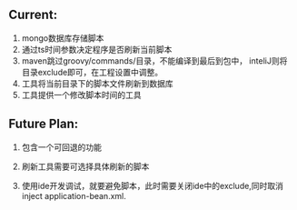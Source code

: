 Current:
---
1. mongo数据库存储脚本
2. 通过ts时间参数决定程序是否刷新当前脚本
3. maven跳过groovy/commands/目录，不能编译到最后到包中，
    inteliJ则将目录exclude即可，在工程设置中调整。
4. 工具将当前目录下的脚本文件刷新到数据库
5. 工具提供一个修改脚本时间的工具


Future Plan:
---
1. 包含一个可回退的功能
2. 刷新工具需要可选择具体刷新的脚本


3. 使用ide开发调试，就要避免脚本，此时需要关闭ide中的exclude,同时取消inject application-bean.xml.